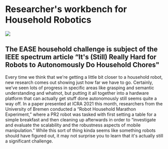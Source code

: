 Researcher's workbench for Household Robotics
===

![](https://iris.informatik.uni-bremen.de/textbook/content/picking_up_actions.png)

The EASE household challenge is subject of the IEEE spectrum article “It's (Still) Really Hard for Robots to Autonomously Do Household Chores"
---

Every time we think that we're getting a little bit closer to a household robot, new research comes out showing just how far we have to go. Certainly, we’ve seen lots of progress in specific areas like grasping and semantic understanding and whatnot, but putting it all together into a hardware platform that can actually get stuff done autonomously still seems quite a way off. In a paper presented at ICRA 2021 this month, researchers from the University of Bremen conducted a “Robot Household Marathon Experiment,” where a PR2 robot was tasked with first setting a table for a simple breakfast and then cleaning up afterwards in order to “investigate and evaluate the scalability and the robustness aspects of mobile manipulation.” While this sort of thing kinda seems like something robots should have figured out, it may not surprise you to learn that it's actually still a significant challenge.
